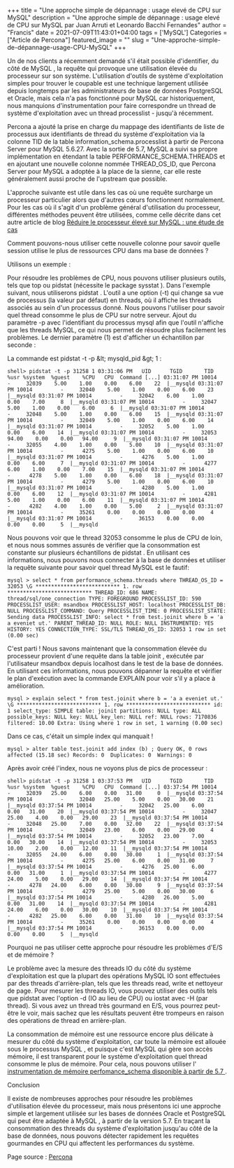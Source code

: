 +++
title = "Une approche simple de dépannage : usage elevé de CPU sur MySQL"
description = "Une approche simple de dépannage : usage elevé de CPU sur MySQL par Juan Arruti et Leonardo Bacchi Fernandes"
author = "Francis"
date = 2021-07-09T11:43:01+04:00
tags = ['MySQL']
Categories = ["Article de Percona"]
featured_image = ""
slug = "Une-approche-simple-de-dépannage-usage-CPU-MySQL"
+++


Un de nos clients a récemment demandé s&#39;il était possible d&#39;identifier, du côté de MySQL , la requête qui provoque une utilisation élevée du processeur sur son système. L&#39;utilisation d&#39;outils de système d&#39;exploitation simples pour trouver le coupable est une technique largement utilisée depuis longtemps par les administrateurs de base de données PostgreSQL et Oracle, mais cela n&#39;a pas fonctionné pour MySQL car historiquement, nous manquions d&#39;instrumentation pour faire correspondre un thread de système d&#39;exploitation avec un thread processlist - jusqu&#39;à récemment.

Percona a ajouté la prise en charge du mappage des identifiants de liste de processus aux identifiants de thread du système d&#39;exploitation via la colonne TID de la table information\_schema.processlist à partir de Percona Server pour MySQL 5.6.27. Avec la sortie de 5.7, MySQL a suivi sa propre implémentation en étendant la table PERFORMANCE\_SCHEMA.THREADS et en ajoutant une nouvelle colonne nommée THREAD\_OS\_ID, que Percona Server pour MySQL a adoptée à la place de la sienne, car elle reste généralement aussi proche de l&#39;upstream que possible.

L&#39;approche suivante est utile dans les cas où une requête surcharge un processeur particulier alors que d&#39;autres cœurs fonctionnent normalement. Pour les cas où il s&#39;agit d&#39;un problème général d&#39;utilisation du processeur, différentes méthodes peuvent être utilisées, comme celle décrite dans cet autre article de blog [Réduire le processeur élevé sur MySQL : une étude de cas ](https://www.percona.com/blog/2019/03/07/reducing-high-cpu-on-mysql-a-case-study/)

Comment pouvons-nous utiliser cette nouvelle colonne pour savoir quelle session utilise le plus de ressources CPU dans ma base de données ?

Utilisons un exemple :

Pour résoudre les problèmes de CPU, nous pouvons utiliser plusieurs outils, tels que top ou pidstat (nécessite le package sysstat ). Dans l&#39;exemple suivant, nous utiliserons pidstat . L&#39;outil a une option (-t) qui change sa vue de processus (la valeur par défaut) en threads, où il affiche les threads associés au sein d&#39;un processus donné. Nous pouvons l&#39;utiliser pour savoir quel thread consomme le plus de CPU sur notre serveur. Ajout du paramètre -p avec l&#39;identifiant du processus mysql afin que l&#39;outil n&#39;affiche que les threads MySQL, ce qui nous permet de résoudre plus facilement les problèmes. Le dernier paramètre (1) est d&#39;afficher un échantillon par seconde :

La commande est pidstat -t -p \&lt; mysqld\_pid \&gt; 1 :   

``
shell> pidstat -t -p 31258 1
03:31:06 PM   UID      TGID       TID    %usr %system  %guest    %CPU   CPU  Command
[...]
03:31:07 PM 10014         -     32039    5.00    1.00    0.00    6.00    22  |__mysqld
03:31:07 PM 10014         -     32040    5.00    1.00    0.00    6.00    23  |__mysqld
03:31:07 PM 10014         -     32042    6.00    1.00    0.00    7.00     8  |__mysqld
03:31:07 PM 10014         -     32047    5.00    1.00    0.00    6.00     6  |__mysqld
03:31:07 PM 10014         -     32048    5.00    1.00    0.00    6.00    15  |__mysqld
03:31:07 PM 10014         -     32049    5.00    1.00    0.00    6.00    14  |__mysqld
03:31:07 PM 10014         -     32052    5.00    1.00    0.00    6.00    14  |__mysqld
03:31:07 PM 10014         -     32053   94.00    0.00    0.00   94.00     9  |__mysqld
03:31:07 PM 10014         -     32055    4.00    1.00    0.00    5.00    10  |__mysqld
03:31:07 PM 10014         -      4275    5.00    1.00    0.00    6.00    10  |__mysqld
03:31:07 PM 10014         -      4276    5.00    1.00    0.00    6.00     7  |__mysqld
03:31:07 PM 10014         -      4277    6.00    1.00    0.00    7.00    15  |__mysqld
03:31:07 PM 10014         -      4278    5.00    1.00    0.00    6.00    18  |__mysqld
03:31:07 PM 10014         -      4279    5.00    1.00    0.00    6.00    10  |__mysqld
03:31:07 PM 10014         -      4280    5.00    1.00    0.00    6.00    12  |__mysqld
03:31:07 PM 10014         -      4281    5.00    1.00    0.00    6.00    11  |__mysqld
03:31:07 PM 10014         -      4282    4.00    1.00    0.00    5.00     2  |__mysqld
03:31:07 PM 10014         -     35261    0.00    0.00    0.00    0.00     4  |__mysqld
03:31:07 PM 10014         -     36153    0.00    0.00    0.00    0.00     5  |__mysqld
``

Nous pouvons voir que le thread 32053 consomme le plus de CPU de loin, et nous nous sommes assurés de vérifier que la consommation est constante sur plusieurs échantillons de pidstat . En utilisant ces informations, nous pouvons nous connecter à la base de données et utiliser la requête suivante pour savoir quel thread MySQL est le fautif:  

``
mysql > select * from performance_schema.threads where THREAD_OS_ID = 32053 \G
*************************** 1. row ***************************
          THREAD_ID: 686
               NAME: thread/sql/one_connection
               TYPE: FOREGROUND
     PROCESSLIST_ID: 590
   PROCESSLIST_USER: msandbox
   PROCESSLIST_HOST: localhost
     PROCESSLIST_DB: NULL
PROCESSLIST_COMMAND: Query
   PROCESSLIST_TIME: 0
  PROCESSLIST_STATE: Sending data
   PROCESSLIST_INFO: select * from test.joinit where b = 'a a eveniet ut.'
   PARENT_THREAD_ID: NULL
               ROLE: NULL
       INSTRUMENTED: YES
            HISTORY: YES
    CONNECTION_TYPE: SSL/TLS
       THREAD_OS_ID: 32053
1 row in set (0.00 sec)
``

C&#39;est parti ! Nous savons maintenant que la consommation élevée du processeur provient d&#39;une requête dans la table joinit , exécutée par l&#39;utilisateur msandbox depuis localhost dans le test de la base de données. En utilisant ces informations, nous pouvons dépanner la requête et vérifier le plan d&#39;exécution avec la commande EXPLAIN pour voir s&#39;il y a place à amélioration.  

``
mysql > explain select * from test.joinit where b = 'a a eveniet ut.' \G
*************************** 1. row ***************************
           id: 1
  select_type: SIMPLE
        table: joinit
   partitions: NULL
         type: ALL
possible_keys: NULL
          key: NULL
      key_len: NULL
          ref: NULL
         rows: 7170836
     filtered: 10.00
        Extra: Using where
1 row in set, 1 warning (0.00 sec)
``

Dans ce cas, c&#39;était un simple index qui manquait !  

``
mysql > alter table test.joinit add index (b) ;
Query OK, 0 rows affected (15.18 sec)
Records: 0  Duplicates: 0  Warnings: 0
``

Après avoir créé l&#39;index, nous ne voyons plus de pics de processeur :  

``
shell> pidstat -t -p 31258 1
03:37:53 PM   UID      TGID       TID    %usr %system  %guest    %CPU   CPU  Command
[...]
03:37:54 PM 10014         -     32039   25.00    6.00    0.00   31.00     0  |__mysqld
03:37:54 PM 10014         -     32040   25.00    5.00    0.00   30.00    21  |__mysqld
03:37:54 PM 10014         -     32042   25.00    6.00    0.00   31.00    20  |__mysqld
03:37:54 PM 10014         -     32047   25.00    4.00    0.00   29.00    23  |__mysqld
03:37:54 PM 10014         -     32048   25.00    7.00    0.00   32.00    22  |__mysqld
03:37:54 PM 10014         -     32049   23.00    6.00    0.00   29.00     4  |__mysqld
03:37:54 PM 10014         -     32052   23.00    7.00    0.00   30.00    14  |__mysqld
03:37:54 PM 10014         -     32053   10.00    2.00    0.00   12.00    11  |__mysqld
03:37:54 PM 10014         -     32055   24.00    6.00    0.00   30.00     1  |__mysqld
03:37:54 PM 10014         -      4275   25.00    6.00    0.00   31.00     7  |__mysqld
03:37:54 PM 10014         -      4276   25.00    6.00    0.00   31.00     1  |__mysqld
03:37:54 PM 10014         -      4277   24.00    5.00    0.00   29.00    14  |__mysqld
03:37:54 PM 10014         -      4278   24.00    6.00    0.00   30.00     9  |__mysqld
03:37:54 PM 10014         -      4279   25.00    5.00    0.00   30.00     6  |__mysqld
03:37:54 PM 10014         -      4280   26.00    5.00    0.00   31.00    14  |__mysqld
03:37:54 PM 10014         -      4281   24.00    6.00    0.00   30.00    10  |__mysqld
03:37:54 PM 10014         -      4282   25.00    6.00    0.00   31.00    10  |__mysqld
03:37:54 PM 10014         -     35261    0.00    0.00    0.00    0.00     4  |__mysqld
03:37:54 PM 10014         -     36153    0.00    0.00    0.00    0.00     5  |__mysqld
``

Pourquoi ne pas utiliser cette approche pour résoudre les problèmes d&#39;E/S et de mémoire ?

Le problème avec la mesure des threads IO du côté du système d&#39;exploitation est que la plupart des opérations MySQL IO sont effectuées par des threads d&#39;arrière-plan, tels que les threads read, write et nettoyeur de page. Pour mesurer les threads IO, vous pouvez utiliser des outils tels que pidstat avec l&#39;option -d (IO au lieu de CPU) ou iostat avec -H (par thread). Si vous avez un thread très gourmand en E/S, vous pourrez peut-être le voir, mais sachez que les résultats peuvent être trompeurs en raison des opérations de thread en arrière-plan.

La consommation de mémoire est une ressource encore plus délicate à mesurer du côté du système d&#39;exploitation, car toute la mémoire est allouée sous le processus MySQL , et puisque c&#39;est MySQL qui gère son accès mémoire, il est transparent pour le système d&#39;exploitation quel thread consomme le plus de mémoire. Pour cela, nous pouvons utiliser l&#39; [instrumentation de mémoire perfomance\_schema disponible à partir de 5.7 ](https://dev.mysql.com/doc/refman/5.7/en/memory-summary-tables.html).

Conclusion

Il existe de nombreuses approches pour résoudre les problèmes d&#39;utilisation élevée du processeur, mais nous présentons ici une approche simple et largement utilisée sur les bases de données Oracle et PostgreSQL qui peut être adaptée à MySQL , à partir de la version 5.7. En traçant la consommation des threads du système d&#39;exploitation jusqu&#39;au côté de la base de données, nous pouvons détecter rapidement les requêtes gourmandes en CPU qui affectent les performances du système.

Page source : [Percona](https://www.percona.com/blog/2020/04/23/a-simple-approach-to-troubleshooting-high-cpu-in-mysql/)
